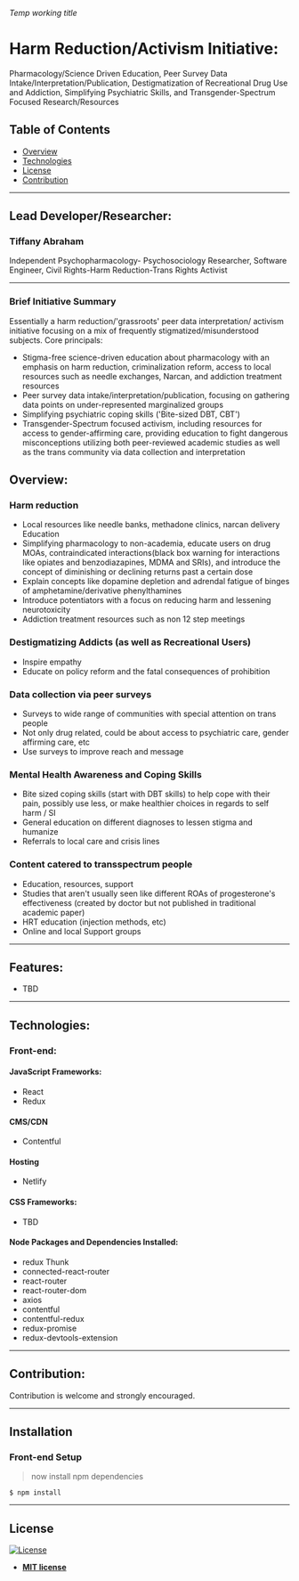 


  *Temp working title*

# Harm Reduction/Activism Initiative:  
Pharmacology/Science Driven Education, Peer Survey Data Intake/Interpretation/Publication, Destigmatization of Recreational Drug Use and Addiction, Simplifying Psychiatric Skills, and Transgender-Spectrum Focused Research/Resources



## Table of Contents

- [Overview](#overview)
- [Technologies](#technologies)
- [License](#license)
- [Contribution](#contribution)

---
## Lead Developer/Researcher:
### Tiffany Abraham 
Independent Psychopharmacology- Psychosociology Researcher,
Software Engineer, 
Civil Rights-Harm Reduction-Trans Rights Activist

---
### Brief Initiative Summary
Essentially a harm reduction/'grassroots' peer data interpretation/ activism initiative focusing on a mix of frequently stigmatized/misunderstood subjects. Core principals:
* Stigma-free science-driven education about pharmacology with an emphasis on harm reduction, criminalization reform, access to local resources such as needle exchanges, Narcan, and addiction treatment resources
* Peer survey data intake/interpretation/publication, focusing on gathering data points on under-represented marginalized groups
* Simplifying psychiatric coping skills ('Bite-sized DBT, CBT')
* Transgender-Spectrum focused activism, including resources for access to gender-affirming care, providing education to fight dangerous misconceptions utilizing both peer-reviewed academic studies as well as the trans community via data collection and interpretation

## Overview: 
### Harm reduction
* Local resources like needle banks, methadone clinics, narcan delivery
Education
* Simplifying pharmacology to non-academia,  educate users on drug MOAs, contraindicated interactions(black box warning for interactions like opiates and benzodiazapines, MDMA and SRIs), and introduce the concept of diminishing or declining returns past a certain dose
* Explain concepts like dopamine depletion and adrendal fatigue of binges of amphetamine/derivative phenylthamines
* Introduce potentiators with a focus on reducing harm and lessening neurotoxicity 
* Addiction treatment resources such as non 12 step meetings  

### Destigmatizing Addicts (as well as Recreational Users)
* Inspire empathy
* Educate on policy reform and the fatal consequences of prohibition

### Data collection via peer surveys 
* Surveys to wide range of communities with special attention on trans people
* Not only drug related, could be about access to  psychiatric care, gender affirming care, etc
* Use surveys to improve reach and message

### Mental Health Awareness and Coping Skills 
* Bite sized coping skills (start with DBT skills) to help cope with their pain, possibly use less, or make healthier choices in regards to self harm / SI
* General education on different diagnoses to lessen stigma and humanize
* Referrals to local care and crisis lines

### Content catered to transspectrum people 
* Education, resources, support
* Studies that aren't usually seen like different ROAs of progesterone's effectiveness  (created by doctor but not published in traditional academic paper)
* HRT education (injection methods, etc)
* Online and local Support groups


---


## Features:
* TBD

---



## Technologies: 
### Front-end:
#### JavaScript Frameworks:
* React
* Redux
#### CMS/CDN
* Contentful
#### Hosting
* Netlify
#### CSS Frameworks:
* TBD
#### Node Packages and Dependencies Installed:
* redux Thunk
* connected-react-router
* react-router
* react-router-dom
* axios
* contentful
* contentful-redux
* redux-promise
* redux-devtools-extension
---


## Contribution: 

Contribution is welcome and strongly encouraged.


---

## Installation


### Front-end Setup

> now install npm dependencies

```shell
$ npm install
```


---


## License

[![License](http://img.shields.io/:license-mit-blue.svg?style=flat-square)](http://badges.mit-license.org)

- **[MIT license](http://opensource.org/licenses/mit-license.php)**


